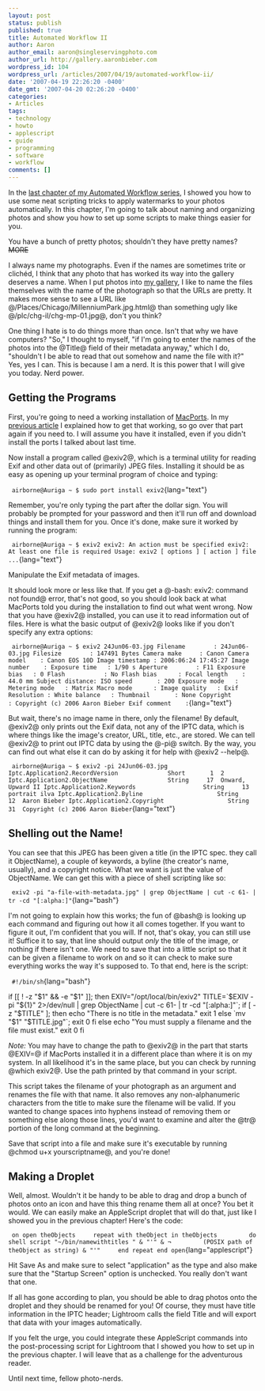 ```yaml
---
layout: post
status: publish
published: true
title: Automated Workflow II
author: Aaron
author_email: aaron@singleservingphoto.com
author_url: http://gallery.aaronbieber.com
wordpress_id: 104
wordpress_url: /articles/2007/04/19/automated-workflow-ii/
date: '2007-04-19 22:26:20 -0400'
date_gmt: '2007-04-20 02:26:20 -0400'
categories:
- Articles
tags:
- technology
- howto
- applescript
- guide
- programming
- software
- workflow
comments: []
---
```

In the [last chapter of my Automated Workflow
series](/articles/2007/04/15/automated-workflow-i/),
I showed you how to use some neat scripting tricks to apply watermarks
to your photos automatically. In this chapter, I'm going to talk about
naming and organizing photos and show you how to set up some scripts to
make things easier for you.

You have a bunch of pretty photos; shouldn't they have pretty
names?~~MORE~~

I always name my photographs. Even if the names are sometimes trite or
clichéd, I think that any photo that has worked its way into the gallery
deserves a name. When I put photos into [my
gallery](http://www.fisheyegallery.com), I like to name the files
themselves with the name of the photograph so that the URLs are pretty.
It makes more sense to see a URL like
@/Places/Chicago/MillenniumPark.jpg.html@ than something ugly like
@/plc/chg-il/chg-mp-01.jpg@, don't you think?

One thing I hate is to do things more than once. Isn't that why we have
computers? "So," I thought to myself, "if I'm going to enter the names
of the photos into the @Title@ field of their metadata anyway," which I
do, "shouldn't I be able to read that out somehow and name the file with
it?" Yes, yes I can. This is because I am a nerd. It is this power that
I will give you today. Nerd power.

## Getting the Programs

First, you're going to need a working installation of
[MacPorts](http://www.macports.org). In my [previous
article](/articles/2007/04/15/automated-workflow-i/)
I explained how to get that working, so go over that part again if you
need to. I will assume you have it installed, even if you didn't install
the ports I talked about last time.

Now install a program called @exiv2@, which is a terminal utility for
reading Exif and other data out of (primarily) JPEG files. Installing it
should be as easy as opening up your terminal program of choice and
typing:

` airborne@Auriga ~ $ sudo port install exiv2`{lang="text"}

Remember, you're only typing the part after the dollar sign. You will
probably be prompted for your password and then it'll run off and
download things and install them for you. Once it's done, make sure it
worked by running the program:

` airborne@Auriga ~ $ exiv2 exiv2: An action must be specified exiv2: At least one file is required Usage: exiv2 [ options ] [ action ] file ...`{lang="text"}

Manipulate the Exif metadata of images.

It should look more or less like that. If you get a @-bash: exiv2:
command not found@ error, that's not good, so you should look back at
what MacPorts told you during the installation to find out what went
wrong. Now that you have @exiv2@ installed, you can use it to read
information out of files. Here is what the basic output of @exiv2@ looks
like if you don't specify any extra options:

` airborne@Auriga ~ $ exiv2 24Jun06-03.jpg Filename        : 24Jun06-03.jpg Filesize        : 147491 Bytes Camera make     : Canon Camera model    : Canon EOS 10D Image timestamp : 2006:06:24 17:45:27 Image number    : Exposure time   : 1/90 s Aperture        : F11 Exposure bias   : 0 Flash           : No Flash bias      : Focal length    : 44.0 mm Subject distance: ISO speed       : 200 Exposure mode   : Metering mode   : Matrix Macro mode      : Image quality   : Exif Resolution : White balance   : Thumbnail       : None Copyright       : Copyright (c) 2006 Aaron Bieber Exif comment    :`{lang="text"}

But wait, there's no image name in there, only the filename! By default,
@exiv2@ only prints out the Exif data, not any of the IPTC data, which
is where things like the image's creator, URL, title, etc., are stored.
We can tell @exiv2@ to print out IPTC data by using the @-pi@ switch. By
the way, you can find out what else it can do by asking it for help with
@exiv2 --help@.

` airborne@Auriga ~ $ exiv2 -pi 24Jun06-03.jpg Iptc.Application2.RecordVersion              Short       1  2 Iptc.Application2.ObjectName                 String     17  Onward, Upward II Iptc.Application2.Keywords                   String     13  portrait ilva Iptc.Application2.Byline                     String     12  Aaron Bieber Iptc.Application2.Copyright                  String     31  Copyright (c) 2006 Aaron Bieber`{lang="text"}

## Shelling out the Name!

You can see that this JPEG has been given a title (in the IPTC spec.
they call it ObjectName), a couple of keywords, a byline (the creator's
name, usually), and a copyright notice. What we want is just the value
of ObjectName. We can get this with a piece of shell scripting like so:

` exiv2 -pi "a-file-with-metadata.jpg" | grep ObjectName | cut -c 61- | tr -cd "[:alpha:]"`{lang="bash"}

I'm not going to explain how this works; the fun of @bash@ is looking up
each command and figuring out how it all comes together. If you want to
figure it out, I'm confident that you will. If not, that's okay, you can
still use it! Suffice it to say, that line should output _only_ the
title of the image, or nothing if there isn't one. We need to save that
into a little script so that it can be given a filename to work on and
so it can check to make sure everything works the way it's supposed to.
To that end, here is the script:

` #!/bin/sh`{lang="bash"}

if \[\[ ! -z "\$1" && -e "\$1" \]\]; then
 EXIV="/opt/local/bin/exiv2"
 TITLE=\`\$EXIV -pi "\${1}" 2&gt;/dev/null | grep ObjectName | cut -c
61- | tr -cd "\[:alpha:\]"\`;
 if \[ -z "\$TITLE" \]; then
 echo "There is no title in the metadata."
 exit 1
 else
 \`mv "\$1" "\$TITLE.jpg"\`;
 exit 0
 fi
 else
 echo "You must supply a filename and the file must exist."
 exit 0
 fi

*Note:* You may have to change the path to @exiv2@ in the part that
starts @EXIV=@ if MacPorts installed it in a different place than where
it is on my system. In all likelihood it's in the same place, but you
can check by running @which exiv2@. Use the path printed by that command
in your script.

This script takes the filename of your photograph as an argument and
renames the file with that name. It also removes any non-alphanumeric
characters from the title to make sure the filename will be valid. If
you wanted to change spaces into hyphens instead of removing them or
something else along those lines, you'd want to examine and alter the
@tr@ portion of the long command at the beginning.

Save that script into a file and make sure it's executable by running
@chmod u+x yourscriptname@, and you're done!

## Making a Droplet

Well, almost. Wouldn't it be handy to be able to drag and drop a bunch
of photos onto an icon and have this thing rename them all at once? You
bet it would. We can easily make an AppleScript droplet that will do
that, just like I showed you in the previous chapter! Here's the code:

` on open theObjects     repeat with theObject in theObjects         do shell script "~/bin/namewithtitles " & "'" & ¬         (POSIX path of theObject as string) & "'"     end repeat end open`{lang="applescript"}

Hit Save As and make sure to select "application" as the type and also
make sure that the "Startup Screen" option is unchecked. You really
don't want that one.

If all has gone according to plan, you should be able to drag photos
onto the droplet and they should be renamed for you! Of course, they
must have title information in the IPTC header; Lightroom calls the
field Title and will export that data with your images automatically.

If you felt the urge, you could integrate these AppleScript commands
into the post-processing script for Lightroom that I showed you how to
set up in the previous chapter. I will leave that as a challenge for the
adventurous reader.

Until next time, fellow photo-nerds.
